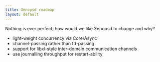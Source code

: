 ```yaml
---
title: Xenopsd roadmap
layout: default
---
```


Nothing is ever perfect; how would we like Xenopsd to change and why?

- light-weight concurrency via Core/Async
- channel-passing rather than fd-passing
- support for libxl-style inter-domain communication channels
- use journalling throughput for restart-ability
